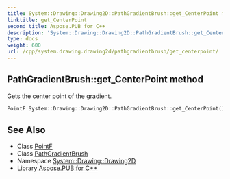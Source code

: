 ```yaml
---
title: System::Drawing::Drawing2D::PathGradientBrush::get_CenterPoint method
linktitle: get_CenterPoint
second_title: Aspose.PUB for C++
description: 'System::Drawing::Drawing2D::PathGradientBrush::get_CenterPoint method. Gets the center point of the gradient in C++.'
type: docs
weight: 600
url: /cpp/system.drawing.drawing2d/pathgradientbrush/get_centerpoint/
---
```

## PathGradientBrush::get_CenterPoint method


Gets the center point of the gradient.

```cpp
PointF System::Drawing::Drawing2D::PathGradientBrush::get_CenterPoint() const
```

## See Also

* Class [PointF](../../../system.drawing/pointf/)
* Class [PathGradientBrush](../)
* Namespace [System::Drawing::Drawing2D](../../)
* Library [Aspose.PUB for C++](../../../)
